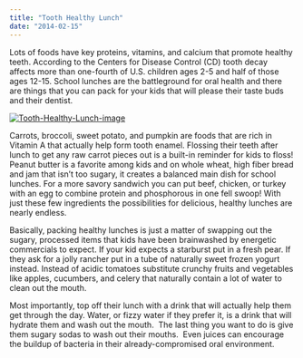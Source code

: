 ```yaml
---
title: "Tooth Healthy Lunch"
date: "2014-02-15"
---
```


Lots of foods have key proteins, vitamins, and calcium that promote healthy teeth. According to the Centers for Disease Control (CD) tooth decay affects more than one-fourth of U.S. children ages 2-5 and half of those ages 12-15. School lunches are the battleground for oral health and there are things that you can pack for your kids that will please their taste buds and their dentist.

[![Tooth-Healthy-Lunch-image](/images/Tooth-Healthy-Lunch-image-300x240.jpg)](/images/Tooth-Healthy-Lunch-image.jpg)

Carrots, broccoli, sweet potato, and pumpkin are foods that are rich in Vitamin A that actually help form tooth enamel. Flossing their teeth after lunch to get any raw carrot pieces out is a built-in reminder for kids to floss! Peanut butter is a favorite among kids and on whole wheat, high fiber bread and jam that isn’t too sugary, it creates a balanced main dish for school lunches. For a more savory sandwich you can put beef, chicken, or turkey with an egg to combine protein and phosphorous in one fell swoop! With just these few ingredients the possibilities for delicious, healthy lunches are nearly endless.

Basically, packing healthy lunches is just a matter of swapping out the sugary, processed items that kids have been brainwashed by energetic commercials to expect. If your kid expects a starburst put in a fresh pear. If they ask for a jolly rancher put in a tube of naturally sweet frozen yogurt instead. Instead of acidic tomatoes substitute crunchy fruits and vegetables like apples, cucumbers, and celery that naturally contain a lot of water to clean out the mouth.

Most importantly, top off their lunch with a drink that will actually help them get through the day. Water, or fizzy water if they prefer it, is a drink that will hydrate them and wash out the mouth.  The last thing you want to do is give them sugary sodas to wash out their mouths.  Even juices can encourage the buildup of bacteria in their already-compromised oral environment.
